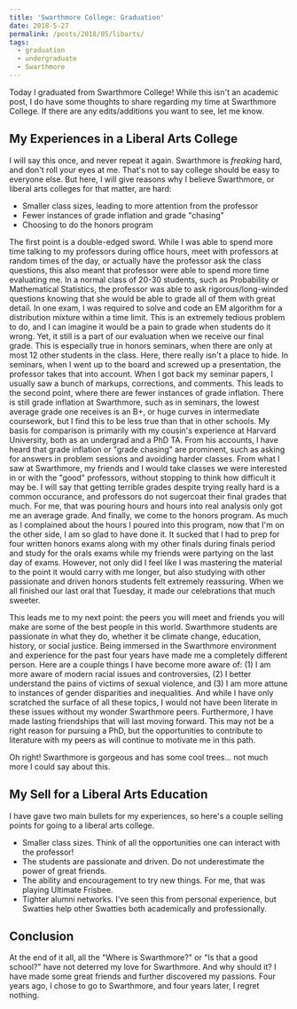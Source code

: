 ```yaml
---
title: 'Swarthmore College: Graduation'
date: 2018-5-27
permalink: /posts/2018/05/libarts/
tags:
  - graduation
  - undergraduate
  - Swarthmore
---
```


Today I graduated from Swarthmore College! While this isn't an academic post, I do have some thoughts to share regarding my time at Swarthmore College. If there are any edits/additions you want to see, let me know.

My Experiences in a Liberal Arts College
------
I will say this once, and never repeat it again. Swarthmore is *freaking* hard, and don't roll your eyes at me. That's not to say college should be easy to everyone else. But here, I will give reasons why I believe Swarthmore, or liberal arts colleges for that matter, are hard:

- Smaller class sizes, leading to more attention from the professor
- Fewer instances of grade inflation and grade "chasing"
- Choosing to do the honors program

The first point is a double-edged sword. While I was able to spend more time talking to my professors during office hours, meet with professors at random times of the day, or actually have the professor ask the class questions, this also meant that professor were able to spend more time evaluating me. In a normal class of 20-30 students, such as Probability or Mathematical Statistics, the professor was able to ask rigorous/long-winded questions knowing that she would be able to grade all of them with great detail. In one exam, I was required to solve and code an EM algorithm for a distribution mixture within a time limit. This is an extremely tedious problem to do, and I can imagine it would be a pain to grade when students do it wrong. Yet, it still is a part of our evaluation when we receive our final grade. This is especially true in honors seminars, when there are only at most 12 other students in the class. Here, there really isn't a place to hide. In seminars, when I went up to the board and screwed up a presentation, the professor takes that into account. When I got back my seminar papers, I usually saw a bunch of markups, corrections, and comments. This leads to the second point, where there are fewer instances of grade inflation. There is still grade inflation at Swarthmore, such as in seminars, the lowest average grade one receives is an B+, or huge curves in intermediate coursework, but I find this to be less true than that in other schools. My basis for comparison is primarily with my cousin's experience at Harvard University, both as an undergrad and a PhD TA. From his accounts, I have heard that grade inflation or "grade chasing" are prominent, such as asking for answers in problem sessions and avoiding harder classes. From what I saw at Swarthmore, my friends and I would take classes we were interested in or with the "good" professors, without stopping to think how difficult it may be. I will say that getting terrible grades despite trying really hard is a common occurance, and professors do not sugercoat their final grades that much. For me, that was pouring hours and hours into real analysis only got me an average grade. And finally, we come to the honors program. As much as I complained about the hours I poured into this program, now that I'm on the other side, I am so glad to have done it. It sucked that I had to prep for four written honors exams along with my other finals during finals period and study for the orals exams while my friends were partying on the last day of exams. However, not only did I feel like I was mastering the material to the point it would carry with me longer, but also studying with other passionate and driven honors students felt extremely reassuring. When we all finished our last oral that Tuesday, it made our celebrations that much sweeter. 

This leads me to my next point: the peers you will meet and friends you will make are some of the best people in this world. Swarthmore students are passionate in what they do, whether it be climate change, education, history, or social justice. Being immersed in the Swarthmore environment and experience for the past four years have made me a completely different person. Here are a couple things I have become more aware of: (1) I am more aware of modern racial issues and controversies, (2) I better understand the pains of victims of sexual violence, and (3) I am more attune to instances of gender disparities and inequalities. And while I have only scratched the surface of all these topics, I would not have been literate in these issues without my wonder Swarthmore peers. Furthermore, I have made lasting friendships that will last moving forward. This may not be a right reason for pursuing a PhD, but the opportunities to contribute to literature with my peers as will continue to motivate me in this path.  

Oh right! Swarthmore is gorgeous and has some cool trees... not much more I could say about this.

My Sell for a Liberal Arts Education
------
I have gave two main bullets for my experiences, so here's a couple selling points for going to a liberal arts college.

- Smaller class sizes. Think of all the opportunities one can interact with the professor!
- The students are passionate and driven. Do not underestimate the power of great friends.
- The ability and encouragement to try new things. For me, that was playing Ultimate Frisbee.
- Tighter alumni networks. I've seen this from personal experience, but Swatties help other Swatties both academically and professionally.

Conclusion
------
At the end of it all, all the "Where is Swarthmore?" or "Is that a good school?" have not deterred my love for Swarthmore. And why should it? I have made some great friends and further discovered my passions. Four years ago, I chose to go to Swarthmore, and four years later, I regret nothing.
